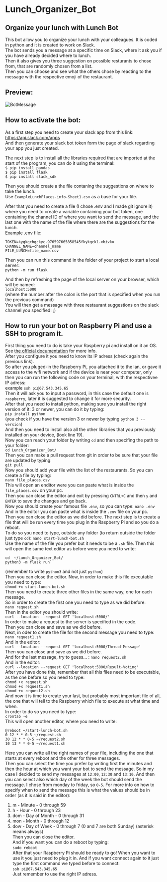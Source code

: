 # Lunch_Organizer_Bot
## Organize your lunch with Lunch Bot <br>
This bot allow you to organize your lunch with your colleagues. It is coded in python and it is created to work on Slack. <br>
The bot sends you a message at a specific time on Slack, where it ask you if you have already decided where to lunch. <br>
Then it also gives you three suggestion on possible resturants to chose from, that are randomly chosen from a list. <br>
Then you can choose and see what the others chose by reacting to the message with the respective emoji of the restaurant. <br>

## Preview: <br>

![BotMessage](https://user-images.githubusercontent.com/85867861/176443233-96b2d252-500b-4d93-9874-ec7d24fc9c26.png)

## How to activate the bot:<br>

As a first step you need to create your slack app from this link: <br>
https://api.slack.com/apps <br>
And then generate your slack bot token form the page of slack regarding your app you just created. <br>

The next step is to install all the libraries required that are imported at the start of the program, you can do it using the terminal: <br>
`$ pip install pandas` <br>
`$ pip install flask` <br>
`$ pip install slack_sdk` <br>

Then you should create a the file contaning the suggestions on where to take the lunch. <br>
Use `ExampleLunchPlaces-info-Sheet1.csv` as a base for your file. <br>

After that you need to create a file (I chose .env and I made git ignore it) where you need to create a variable containing your bot token, 
one containing the channel ID of where you want to send the message, and the last one with the name of the file where there are the suggestions for the lunch. <br>
Example .env file: <br>
```
TOKEN=kygkgchgckyc-976597665858545fkykgckl-xbivku
CHANNEL_NAME=channel_name
FILE_LUNCH=file_name.csv
```

Then you can run this command in the folder of your project to start a local server: <br>
`python -m run flask` <br>

And then by refreshing the page of the local server on your browser, which will be named: <br>
`localhost:5000` <br>
(where the number after the colon is the port that is specified when you run the previous command) <br>
You will then get a message with three restaurant suggestions on the slack channel you specified! ;)

## How to run your bot on Raspberry Pi and use a SSH to program it.

First thing you need to do is take your Raspberry pi and install on it an OS. <br>
See [the official documentation](https://www.raspberrypi.com/documentation/computers/getting-started.html) for more info. <br>
After you configure it you need to know its IP adress (check again the previous link). <br>
So after you pluged-in the Raspberry Pi, you attached it to the lan, or gave it access to the wifi network and if the device is near your computer, only then you can run the following code on your terminal, with the respectivee IP adress: <br>
example
`ssh pi@67.543.345.65` <br>
Then it will ask you to input a password, in this case the default one is `raspberry`, later it is suggested to change it for more security. <br>
After that you need to install python, making sure you install the right version of it: 3 or newer, you can do it by typing: <br>
`pip install python` <br>
(you check if you have the version 3 or newer by typing `python 3 --version`) <br>
And then you need to install also all the other libraries that you previously installed on your device, (look line 19). <br>
Now you can reach your folder by writing `cd` and then specifing the path to your folder: <br>
`cd Lunch_Organizer_Bot/` <br>
Then you can make a pull request from git in order to be sure that your file are updated by typing: <br>
`git pull` <br>
Now you should add your file with the list of the restaurants. So you can create a file by typing: <br>
`nano file_places.csv` <br>
This will open an enditor were you can paste what is inside the `file_places.csv` on your pc. <br>
Then you can close the editor and exit by pressing `CNTRL+C` and then `y` and `ENTER` to save the changes and go back. <br>
Now you should create your famous file `.env`, so you can type:
`nano .env` <br>
And in the editor you can paste what is inside the `.env` file on your pc. <br>
Then you can close the editor as we did before.
The next step is to create a file that will be run every time you plug in the Raspberry Pi and so you do a reboot. <br>
To do so you need to type, outside any folder (to return outside the folder just type `cd`):
`nano start-lunch-bot.sh` <br>
Use the name of the file you prefer but it needs to be a `.sh` file.
Then this will open the same text editor as before were you need to write: <br>
```
cd  ~/Lunch_Organizer_Bot/
python3 -m flask run`
```
(remember to write `python3` and not just `python`) <br>
Then you can close the editor.
Now, in order to make this file executable you need to type: <br>
`chmod +x start-lunch-bot.sh` <br>
Then you need to create three other files in the same way, one for each message. <br>
So in order to create the first one you need to type as we did before: <br>
`nano request.sh` <br>
Then in the editor you should write: <br>
`curl --location --request GET 'localhost:5000/'` <br>
In order to make a request to the server is specified in the code. <br>
Then you can close and save as we did before. <br>
Next, in oder to create the file for the second message you need to type: <br>
`nano request1.sh` <br>
And in the editor: <br>
`curl --location --request GET 'localhost:5000/Thread-Message'` <br>
Then you can close and save as we did before. <br>
And for the last message, try to guess... :
`nano request2.sh` <br>
And in the editor: <br>
`curl --location --request GET 'localhost:5000/Result-Voting'` <br>
After you have done this, remember that all this files need to be executable, as the one before so you need to type: <br>
`chmod +x request.sh` <br>
`chmod +x request1.sh` <br>
`chmod +x request2.sh` <br>
And now it is time to create your last, but probably most important file of all, the one that will tell to the Raspberry which file to execute at what time and when.<br>
In order to do so you need to type: <br>
`crontab -e` <br>
This will open another editor, where you need to write: <br>
```
@reboot ~/start-lunch-bot.sh
0 12 * * 0-5 ~/request.sh
30 12 * * 0-5 ~/request2.sh
10 13 * * 0-5 ~/request1.sh
```
Here you can write all the right names of your file, including the one that starts at every reboot and the other for three messages. <br> 
Then you can select the time you prefer by writing first the minutes and then the hour at which you want your bot to send the message. So in my case I decided to send my messages at `12:00`, `12:30` and `13:10`. And then you can select also which day of the week the bot should send the message. I chose from monday to friday, so `0-5`. For more info on how to specify when to send the message this is what the values should be in order (as it is said in the editor): <br>
1. m - Minute - 0 through 59
2. h - Hour - 0 through 23
3. dom - Day of Month - 0 through 31
4. mon - Month - 0 through 12
5. dow - Day of Week - 0 through 7 (0 and 7 are both Sunday)
(asterisk means always) <br>
Then you can close the editor. <br>
And if you want you can do a reboot by typing: <br>
`sudo reboot` <br>
After that your Raspberry Pi should be ready to go! When you want to use it you just need to plug it in.
And if you want connect again to it just type the first command we typed before to connect: <br>
`ssh pi@67.543.345.65` <br>
Just remember to use the right IP adress.
